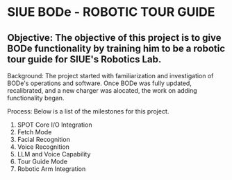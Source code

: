 # SIUE BODe - ROBOTIC TOUR GUIDE
## Objective: The objective of this project is to give BODe functionality by training him to be a robotic tour guide for SIUE's Robotics Lab. 

Background: The project started with familiarization and investigation of BODe's operations and software. Once BODe was fully updated, recalibrated, and a new charger was alocated, the work on adding functionality began. 

Process: Below is a list of the milestones for this project.

1. SPOT Core I/O Integration
2. Fetch Mode 
3. Facial Recognition
4. Voice Recognition
5. LLM and Voice Capability
6. Tour Guide Mode 
7. Robotic Arm Integration
